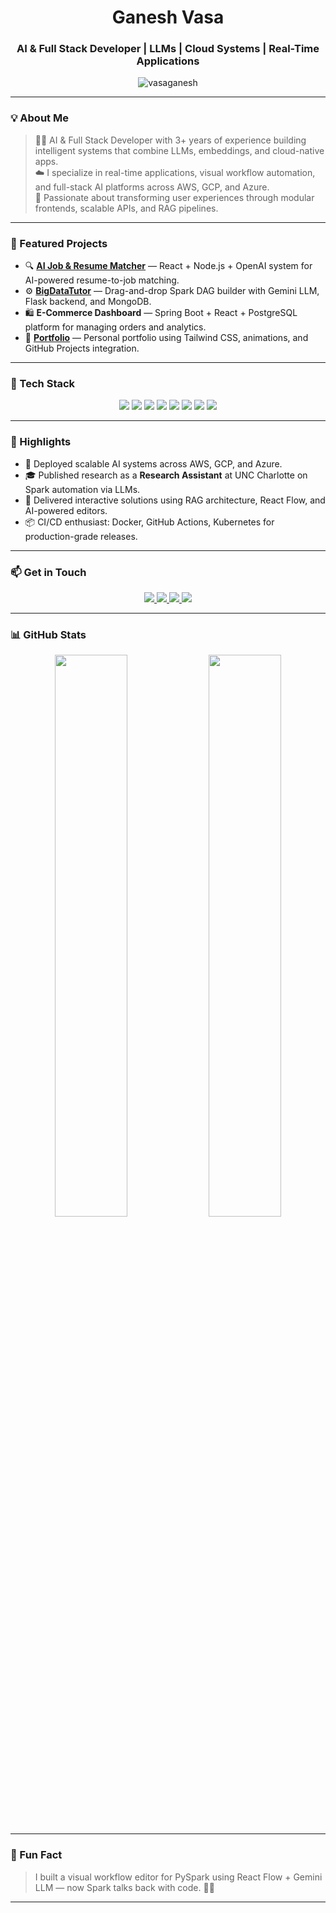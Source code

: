 <h1 align="center">Ganesh Vasa</h1>
<h3 align="center">AI & Full Stack Developer | LLMs | Cloud Systems | Real-Time Applications</h3>

<p align="center">
  <img src="https://komarev.com/ghpvc/?username=VasaGanesh&label=Profile%20Views&color=blueviolet&style=flat-square" alt="vasaganesh" />
</p>

---

### 💡 About Me

> 👨‍💻 AI & Full Stack Developer with 3+ years of experience building intelligent systems that combine LLMs, embeddings, and cloud-native apps.  
> ☁️ I specialize in real-time applications, visual workflow automation, and full-stack AI platforms across AWS, GCP, and Azure.  
> 🔁 Passionate about transforming user experiences through modular frontends, scalable APIs, and RAG pipelines.

---

### 🚀 Featured Projects

- 🔍 **[AI Job & Resume Matcher](https://github.com/VasaGanesh/AI-Resume-Matcher)** — React + Node.js + OpenAI system for AI-powered resume-to-job matching.
- ⚙️ **[BigDataTutor](https://github.com/VasaGanesh/BigdataTutor)** — Drag-and-drop Spark DAG builder with Gemini LLM, Flask backend, and MongoDB.
- 🛍️ **E-Commerce Dashboard** — Spring Boot + React + PostgreSQL platform for managing orders and analytics.
- 💼 **[Portfolio](https://vasaganesh.netlify.app/)** — Personal portfolio using Tailwind CSS, animations, and GitHub Projects integration.

---

### 🧰 Tech Stack

<p align="center">
  <img src="https://img.shields.io/badge/Java-Backend-007396?style=for-the-badge&logo=openjdk&logoColor=white" />
  <img src="https://img.shields.io/badge/Spring Boot-REST-6DB33F?style=for-the-badge&logo=springboot&logoColor=white" />
  <img src="https://img.shields.io/badge/React.js-Frontend-61DAFB?style=for-the-badge&logo=react&logoColor=white" />
  <img src="https://img.shields.io/badge/OpenAI-LLM-412991?style=for-the-badge&logo=openai&logoColor=white" />
  <img src="https://img.shields.io/badge/Gemini-GoogleAI-blueviolet?style=for-the-badge&logo=google&logoColor=white" />
  <img src="https://img.shields.io/badge/PySpark-BigData-orange?style=for-the-badge&logo=apachespark&logoColor=white" />
  <img src="https://img.shields.io/badge/AWS-Cloud-orange?style=for-the-badge&logo=amazonaws&logoColor=white" />
  <img src="https://img.shields.io/badge/MongoDB-Database-4EA94B?style=for-the-badge&logo=mongodb&logoColor=white" />
</p>

---

### 📌 Highlights

- 🔄 Deployed scalable AI systems across AWS, GCP, and Azure.
- 🎓 Published research as a **Research Assistant** at UNC Charlotte on Spark automation via LLMs.
- 💬 Delivered interactive solutions using RAG architecture, React Flow, and AI-powered editors.
- 📦 CI/CD enthusiast: Docker, GitHub Actions, Kubernetes for production-grade releases.

---

### 📫 Get in Touch

<p align="center">
  <a href="https://linkedin.com/in/ganesh-vasa" target="_blank">
    <img src="https://img.shields.io/badge/LinkedIn-Ganesh%20Vasa-blue?style=for-the-badge&logo=linkedin" />
  </a>
  <a href="mailto:ganeshjob02@gmail.com">
    <img src="https://img.shields.io/badge/Gmail-ganeshjob02@gmail.com-D14836?style=for-the-badge&logo=gmail&logoColor=white" />
  </a>
  <a href="https://leetcode.com/ganiii">
    <img src="https://img.shields.io/badge/LeetCode-ganiii-orange?style=for-the-badge&logo=leetcode" />
  </a>
  <a href="https://drive.google.com/file/d/1rU9t0439Pi1KwEH_ydjgETD-Nl-8Z9Q2/view?usp=sharing">
    <img src="https://img.shields.io/badge/Resume-Download-green?style=for-the-badge&logo=google-drive" />
  </a>
</p>

---

### 📊 GitHub Stats

<div align="center">
  <img src="https://github-readme-stats.vercel.app/api?username=VasaGanesh&show_icons=true&theme=radical&hide_border=true" width="48%" />
  <img src="https://github-readme-stats.vercel.app/api/top-langs/?username=VasaGanesh&layout=compact&theme=radical&hide_border=true" width="48%" />
</div>

---

### 🎯 Fun Fact

> I built a visual workflow editor for PySpark using React Flow + Gemini LLM — now Spark talks back with code. 🤖✨

---

